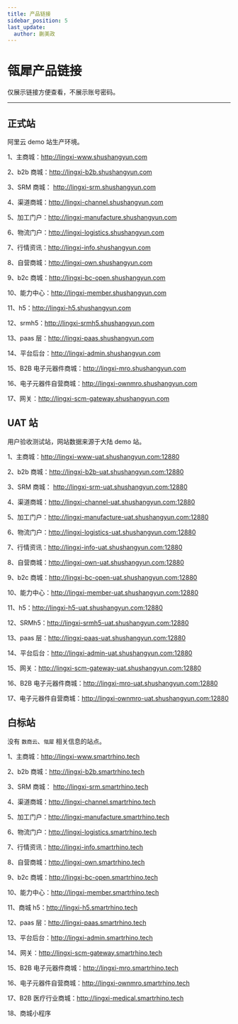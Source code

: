 ```yaml
---
title: 产品链接
sidebar_position: 5
last_update:
  author: 蒯美政
---
```


# 瓴犀产品链接

仅展示链接方便查看，不展示账号密码。

---

## 正式站

阿里云 demo 站生产环境。

1、主商城：http://lingxi-www.shushangyun.com

2、b2b 商城：http://lingxi-b2b.shushangyun.com

3、SRM 商城： http://lingxi-srm.shushangyun.com

4、渠道商城：http://lingxi-channel.shushangyun.com

5、加工门户：http://lingxi-manufacture.shushangyun.com

6、物流门户：http://lingxi-logistics.shushangyun.com

7、行情资讯：http://lingxi-info.shushangyun.com

8、自营商城：http://lingxi-own.shushangyun.com

9、b2c 商城：http://lingxi-bc-open.shushangyun.com

10、能力中心：http://lingxi-member.shushangyun.com

11、h5：http://lingxi-h5.shushangyun.com

12、srmh5：http://lingxi-srmh5.shushangyun.com

13、paas 层：http://lingxi-paas.shushangyun.com

14、平台后台：http://lingxi-admin.shushangyun.com

15、B2B 电子元器件商城：http://lingxi-mro.shushangyun.com

16、电子元器件自营商城：http://lingxi-ownmro.shushangyun.com

17、网关：http://lingxi-scm-gateway.shushangyun.com

## UAT 站

用户验收测试站，网站数据来源于大陆 demo 站。

1、主商城：http://lingxi-www-uat.shushangyun.com:12880

2、b2b 商城：http://lingxi-b2b-uat.shushangyun.com:12880

3、SRM 商城： http://lingxi-srm-uat.shushangyun.com:12880

4、渠道商城：http://lingxi-channel-uat.shushangyun.com:12880

5、加工门户：http://lingxi-manufacture-uat.shushangyun.com:12880

6、物流门户：http://lingxi-logistics-uat.shushangyun.com:12880

7、行情资讯：http://lingxi-info-uat.shushangyun.com:12880

8、自营商城：http://lingxi-own-uat.shushangyun.com:12880

9、b2c 商城：http://lingxi-bc-open-uat.shushangyun.com:12880

10、能力中心：http://lingxi-member-uat.shushangyun.com:12880

11、h5：http://lingxi-h5-uat.shushangyun.com:12880

12、SRMh5：http://lingxi-srmh5-uat.shushangyun.com:12880

13、paas 层：http://lingxi-paas-uat.shushangyun.com:12880

14、平台后台：http://lingxi-admin-uat.shushangyun.com:12880

15、网关：http://lingxi-scm-gateway-uat.shushangyun.com:12880

16、B2B 电子元器件商城：http://lingxi-mro-uat.shushangyun.com:12880

17、电子元器件自营商城：http://lingxi-ownmro-uat.shushangyun.com:12880

## 白标站

没有 `数商云`、`瓴犀` 相关信息的站点。

1、主商城：http://lingxi-www.smartrhino.tech

2、b2b 商城：http://lingxi-b2b.smartrhino.tech

3、SRM 商城： http://lingxi-srm.smartrhino.tech

4、渠道商城：http://lingxi-channel.smartrhino.tech

5、加工门户：http://lingxi-manufacture.smartrhino.tech

6、物流门户：http://lingxi-logistics.smartrhino.tech

7、行情资讯：http://lingxi-info.smartrhino.tech

8、自营商城：http://lingxi-own.smartrhino.tech

9、b2c 商城：http://lingxi-bc-open.smartrhino.tech

10、能力中心：http://lingxi-member.smartrhino.tech

11、商城 h5：http://lingxi-h5.smartrhino.tech

12、paas 层：http://lingxi-paas.smartrhino.tech

13、平台后台：http://lingxi-admin.smartrhino.tech

14、网关：http://lingxi-scm-gateway.smartrhino.tech

15、B2B 电子元器件商城：http://lingxi-mro.smartrhino.tech

16、电子元器件自营商城：http://lingxi-ownmro.smartrhino.tech

17、B2B 医疗行业商城：http://lingxi-medical.smartrhino.tech

18、商城小程序
